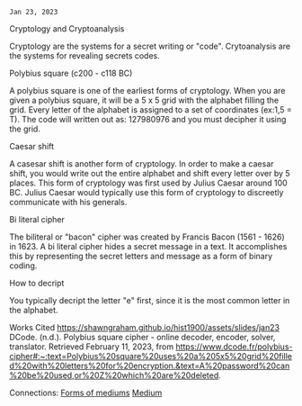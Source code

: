 	Jan 23, 2023

Cryptology and Cryptoanalysis

Cryptology are the systems for a secret writing or "code".
Crytoanalysis are the systems for revealing secrets codes.

Polybius square (c200 - c118 BC)

A polybius square is one of the earliest forms of cryptology. 
When you are given a polybius square, it will be a 5 x 5 grid with the alphabet filling the grid. Every letter of the alphabet is assigned to a set of coordinates (ex:1,5 = T). The code will written out as: 127980976 and you must decipher it using the grid.

Caesar shift

A casesar shift is another form of cryptology. In order to make a caesar shift, you would write out the entire alphabet and shift every letter over by 5 places.
This form of cryptology was first used by Julius Caesar around 100 BC. 
Julius Caesar would typically use this form of cryptology to discreetly communicate with his generals. 

Bi literal cipher

The biliteral or "bacon" cipher was created by Francis Bacon (1561 - 1626) in 1623. 
A bi literal cipher hides a secret message in a text. It accomplishes this by representing the secret letters and message as a form of binary coding. 

How to decript

You typically decript the letter "e" first, since it is the most common letter in the alphabet.

Works Cited
https://shawngraham.github.io/hist1900/assets/slides/jan23
DCode. (n.d.). Polybius square cipher - online decoder, encoder, solver, translator. Retrieved February 11, 2023, from https://www.dcode.fr/polybius-cipher#:~:text=Polybius%20square%20uses%20a%205x5%20grid%20filled%20with%20letters%20for%20encryption.&text=A%20password%20can%20be%20used,or%20Z%20which%20are%20deleted.

Connections:
[Forms of mediums](Forms%20of%20mediums.md)
[Medium](Medium.md)
